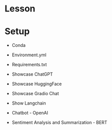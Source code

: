 # Lesson

# Setup

- Conda
- Environment.yml
- Requirements.txt



- Showcase ChatGPT
- Showcase HuggingFace
- Showcase Gradio Chat
- Show Langchain


- Chatbot - OpenAI
- Sentiment Analysis and Summarization - BERT
